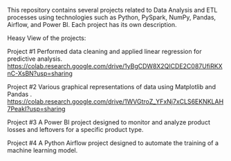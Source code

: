 This repository contains several projects related to Data Analysis and ETL processes using technologies such as Python, PySpark, NumPy, Pandas, Airflow, and Power BI. Each project has its own description.

Heasy View of the projects:

Project #1
Performed data cleaning and applied linear regression for predictive analysis.
https://colab.research.google.com/drive/1yBgCDW8X2QICDE2C087UfiRKXnC-XsBN?usp=sharing

Project #2
Various graphical representations of data using Matplotlib  and Pandas .
https://colab.research.google.com/drive/1WVGtroZ_YFxNj7xCLS6EKNKLAH7PeakI?usp=sharing

Project #3 
A Power BI project designed to monitor and analyze product losses and leftovers for a specific product type.

Project #4
A Python Airflow project designed to automate the training of a machine learning model.
